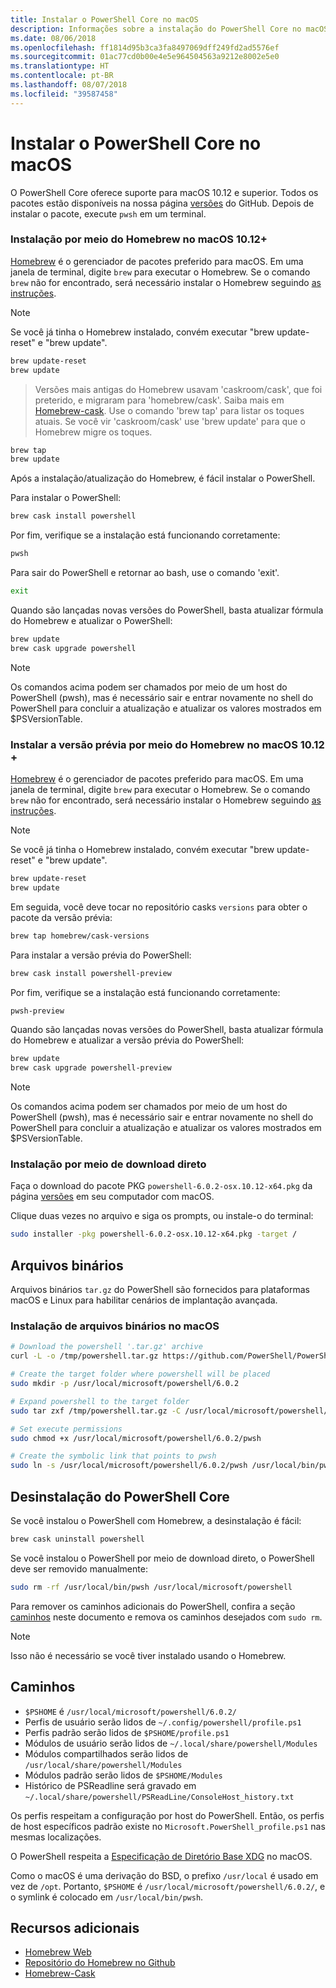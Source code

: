 ```yaml
---
title: Instalar o PowerShell Core no macOS
description: Informações sobre a instalação do PowerShell Core no macOS
ms.date: 08/06/2018
ms.openlocfilehash: ff1814d95b3ca3fa8497069dff249fd2ad5576ef
ms.sourcegitcommit: 01ac77cd0b00e4e5e964504563a9212e8002e5e0
ms.translationtype: HT
ms.contentlocale: pt-BR
ms.lasthandoff: 08/07/2018
ms.locfileid: "39587458"
---
```

# <a name="installing-powershell-core-on-macos"></a>Instalar o PowerShell Core no macOS

O PowerShell Core oferece suporte para macOS 10.12 e superior.
Todos os pacotes estão disponíveis na nossa página [versões][] do GitHub.
Depois de instalar o pacote, execute `pwsh` em um terminal.

### <a name="installation-via-homebrew-on-macos-1012"></a>Instalação por meio do Homebrew no macOS 10.12+

[Homebrew][brew] é o gerenciador de pacotes preferido para macOS.
Em uma janela de terminal, digite `brew` para executar o Homebrew.  Se o comando `brew` não for encontrado, será necessário instalar o Homebrew seguindo [as instruções][brew].

> [!NOTE]
> Se você já tinha o Homebrew instalado, convém executar "brew update-reset" e "brew update".
```sh
brew update-reset
brew update
```

> Versões mais antigas do Homebrew usavam 'caskroom/cask', que foi preterido, e migraram para 'homebrew/cask'.  Saiba mais em [Homebrew-cask][cask]. Use o comando 'brew tap' para listar os toques atuais.  Se você vir 'caskroom/cask' use 'brew update' para que o Homebrew migre os toques.

```sh
brew tap
brew update
```

Após a instalação/atualização do Homebrew, é fácil instalar o PowerShell.

Para instalar o PowerShell:

```sh
brew cask install powershell
```

Por fim, verifique se a instalação está funcionando corretamente:

```sh
pwsh
```

Para sair do PowerShell e retornar ao bash, use o comando 'exit'.
```sh
exit
```

Quando são lançadas novas versões do PowerShell, basta atualizar fórmula do Homebrew e atualizar o PowerShell:

```sh
brew update
brew cask upgrade powershell
```

> [!NOTE]
> Os comandos acima podem ser chamados por meio de um host do PowerShell (pwsh), mas é necessário sair e entrar novamente no shell do PowerShell para concluir a atualização e atualizar os valores mostrados em $PSVersionTable.

### <a name="installing-preview-via-homebrew-on-macos-1012"></a>Instalar a versão prévia por meio do Homebrew no macOS 10.12 +

[Homebrew][brew] é o gerenciador de pacotes preferido para macOS.
Em uma janela de terminal, digite `brew` para executar o Homebrew.  Se o comando `brew` não for encontrado, será necessário instalar o Homebrew seguindo [as instruções][brew].

> [!NOTE]
> Se você já tinha o Homebrew instalado, convém executar "brew update-reset" e "brew update".
```sh
brew update-reset
brew update
```

Em seguida, você deve tocar no repositório casks `versions` para obter o pacote da versão prévia:

```sh
brew tap homebrew/cask-versions
```

Para instalar a versão prévia do PowerShell:

```sh
brew cask install powershell-preview
```

Por fim, verifique se a instalação está funcionando corretamente:

```sh
pwsh-preview
```

Quando são lançadas novas versões do PowerShell, basta atualizar fórmula do Homebrew e atualizar a versão prévia do PowerShell:

```sh
brew update
brew cask upgrade powershell-preview
```

> [!NOTE]
> Os comandos acima podem ser chamados por meio de um host do PowerShell (pwsh), mas é necessário sair e entrar novamente no shell do PowerShell para concluir a atualização e atualizar os valores mostrados em $PSVersionTable.

### <a name="installation-via-direct-download"></a>Instalação por meio de download direto

Faça o download do pacote PKG `powershell-6.0.2-osx.10.12-x64.pkg` da página [versões][] em seu computador com macOS.

Clique duas vezes no arquivo e siga os prompts, ou instale-o do terminal:

```sh
sudo installer -pkg powershell-6.0.2-osx.10.12-x64.pkg -target /
```

## <a name="binary-archives"></a>Arquivos binários

Arquivos binários `tar.gz` do PowerShell são fornecidos para plataformas macOS e Linux para habilitar cenários de implantação avançada.

### <a name="installing-binary-archives-on-macos"></a>Instalação de arquivos binários no macOS

```sh
# Download the powershell '.tar.gz' archive
curl -L -o /tmp/powershell.tar.gz https://github.com/PowerShell/PowerShell/releases/download/v6.0.2/powershell-6.0.2-osx-x64.tar.gz

# Create the target folder where powershell will be placed
sudo mkdir -p /usr/local/microsoft/powershell/6.0.2

# Expand powershell to the target folder
sudo tar zxf /tmp/powershell.tar.gz -C /usr/local/microsoft/powershell/6.0.2

# Set execute permissions
sudo chmod +x /usr/local/microsoft/powershell/6.0.2/pwsh

# Create the symbolic link that points to pwsh
sudo ln -s /usr/local/microsoft/powershell/6.0.2/pwsh /usr/local/bin/pwsh
```

## <a name="uninstalling-powershell-core"></a>Desinstalação do PowerShell Core

Se você instalou o PowerShell com Homebrew, a desinstalação é fácil:

```sh
brew cask uninstall powershell
```

Se você instalou o PowerShell por meio de download direto, o PowerShell deve ser removido manualmente:

```sh
sudo rm -rf /usr/local/bin/pwsh /usr/local/microsoft/powershell
```

Para remover os caminhos adicionais do PowerShell, confira a seção [caminhos][] neste documento e remova os caminhos desejados com `sudo rm`.

> [!NOTE]
> Isso não é necessário se você tiver instalado usando o Homebrew.

[caminhos]:#paths

## <a name="paths"></a>Caminhos

* `$PSHOME` é `/usr/local/microsoft/powershell/6.0.2/`
* Perfis de usuário serão lidos de `~/.config/powershell/profile.ps1`
* Perfis padrão serão lidos de `$PSHOME/profile.ps1`
* Módulos de usuário serão lidos de `~/.local/share/powershell/Modules`
* Módulos compartilhados serão lidos de `/usr/local/share/powershell/Modules`
* Módulos padrão serão lidos de `$PSHOME/Modules`
* Histórico de PSReadline será gravado em `~/.local/share/powershell/PSReadLine/ConsoleHost_history.txt`

Os perfis respeitam a configuração por host do PowerShell.
Então, os perfis de host específicos padrão existe no `Microsoft.PowerShell_profile.ps1` nas mesmas localizações.

O PowerShell respeita a [Especificação de Diretório Base XDG][xdg-bds] no macOS.

Como o macOS é uma derivação do BSD, o prefixo `/usr/local` é usado em vez de `/opt`.
Portanto, `$PSHOME` é `/usr/local/microsoft/powershell/6.0.2/`, e o symlink é colocado em `/usr/local/bin/pwsh`.

## <a name="additional-resources"></a>Recursos adicionais

* [Homebrew Web][brew]
* [Repositório do Homebrew no Github][GitHub]
* [Homebrew-Cask][cask]


[brew]: http://brew.sh/
[GitHub]: https://github.com/Homebrew
[Cask]: https://github.com/Homebrew/homebrew-cask
[versões]: https://github.com/PowerShell/PowerShell/releases/latest
[xdg-bds]: https://specifications.freedesktop.org/basedir-spec/basedir-spec-latest.html
